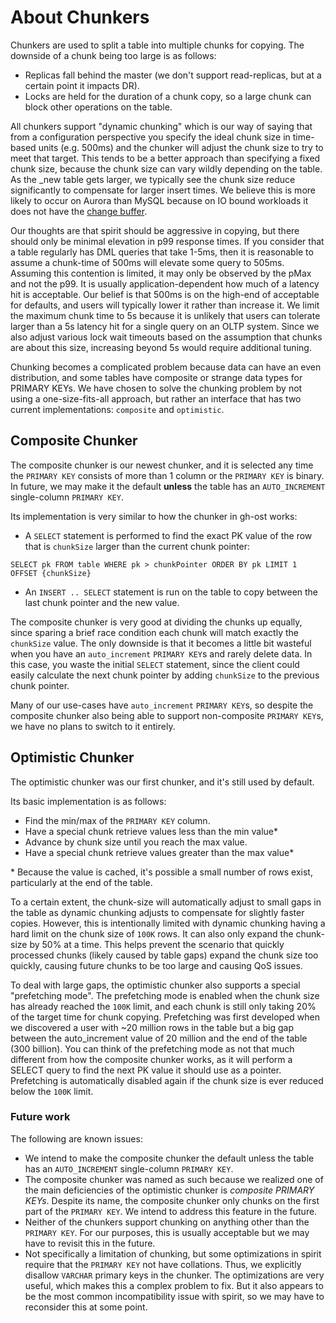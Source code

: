 # About Chunkers

Chunkers are used to split a table into multiple chunks for copying. The downside of a chunk being too large is as follows:
- Replicas fall behind the master (we don't support read-replicas, but at a certain point it impacts DR).
- Locks are held for the duration of a chunk copy, so a large chunk can block other operations on the table.

All chunkers support "dynamic chunking" which is our way of saying that from a configuration perspective you specify the ideal chunk size in time-based units (e.g. 500ms) and the chunker will adjust the chunk size to try to meet that target. This tends to be a better approach than specifying a fixed chunk size, because the chunk size can vary wildly depending on the table. As the _new table gets larger, we typically see the chunk size reduce significantly to compensate for larger insert times. We believe this is more likely to occur on Aurora than MySQL because on IO bound workloads it does not have the [change buffer](https://dev.mysql.com/doc/refman/8.0/en/innodb-change-buffer.html).

Our thoughts are that spirit should be aggressive in copying, but there should only be minimal elevation in p99 response times. If you consider that a table regularly has DML queries that take 1-5ms, then it is reasonable to assume a chunk-time of 500ms will elevate some query to 505ms. Assuming this contention is limited, it may only be observed by the pMax and not the p99. It is usually application-dependent how much of a latency hit is acceptable. Our belief is that 500ms is on the high-end of acceptable for defaults, and users will typically lower it rather than increase it. We limit the maximum chunk time to 5s because it is unlikely that users can tolerate larger than a 5s latency hit for a single query on an OLTP system. Since we also adjust various lock wait timeouts based on the assumption that chunks are about this size, increasing beyond 5s would require additional tuning.

Chunking becomes a complicated problem because data can have an even distribution, and some tables have composite or strange data types for PRIMARY KEYs. We have chosen to solve the chunking problem by not using a one-size-fits-all approach, but rather an interface that has two current implementations: `composite` and `optimistic`.

## Composite Chunker

The composite chunker is our newest chunker, and it is selected any time the `PRIMARY KEY` consists of more than 1 column or the `PRIMARY KEY` is binary. In future, we may make it the default **unless** the table has an `AUTO_INCREMENT` single-column `PRIMARY KEY`.

Its implementation is very similar to how the chunker in gh-ost works:
- A `SELECT` statement is performed to find the exact PK value of the row that is `chunkSize` larger than the current chunk pointer:
```
SELECT pk FROM table WHERE pk > chunkPointer ORDER BY pk LIMIT 1 OFFSET {chunkSize}
```
- An `INSERT .. SELECT` statement is run on the table to copy between the last chunk pointer and the new value.

The composite chunker is very good at dividing the chunks up equally, since sparing a brief race condition each chunk will match exactly the `chunkSize` value. The only downside is that it becomes a little bit wasteful when you have an `auto_increment` `PRIMARY KEY`s and rarely delete data. In this case, you waste the initial `SELECT` statement, since the client could easily calculate the next chunk pointer by adding `chunkSize` to the previous chunk pointer.

Many of our use-cases have `auto_increment` `PRIMARY KEY`s, so despite the composite chunker also being able to support non-composite `PRIMARY KEY`s, we have no plans to switch to it entirely.

## Optimistic Chunker

The optimistic chunker was our first chunker, and it's still used by default.

Its basic implementation is as follows:
- Find the min/max of the `PRIMARY KEY` column.
- Have a special chunk retrieve values less than the min value*
- Advance by chunk size until you reach the max value.
- Have a special chunk retrieve values greater than the max value*

\* Because the value is cached, it's possible a small number of rows exist, particularly at the end of the table.

To a certain extent, the chunk-size will automatically adjust to small gaps in the table as dynamic chunking adjusts to compensate for slightly faster copies. However, this is intentionally limited with dynamic chunking having a hard limit on the chunk size of `100K` rows. It can also only expand the chunk-size by 50% at a time. This helps prevent the scenario that quickly processed chunks (likely caused by table gaps) expand the chunk size too quickly, causing future chunks to be too large and causing QoS issues. 

To deal with large gaps, the optimistic chunker also supports a special "prefetching mode". The prefetching mode is enabled when the chunk size has already reached the `100K` limit, and each chunk is still only taking 20% of the target time for chunk copying. Prefetching was first developed when we discovered a user with ~20 million rows in the table but a big gap between the auto_increment value of 20 million and the end of the table (300 billion). You can think of the prefetching mode as not that much different from how the composite chunker works, as it will perform a SELECT query to find the next PK value it should use as a pointer. Prefetching is automatically disabled again if the chunk size is ever reduced below the `100K` limit.

### Future work 

The following are known issues:

* We intend to make the composite chunker the default unless the table has an `AUTO_INCREMENT` single-column `PRIMARY KEY`.
* The composite chunker was named as such because we realized one of the main deficiencies of the optimistic chunker is _composite PRIMARY KEYs_. Despite its name, the composite chunker only chunks on the first part of the `PRIMARY KEY`. We intend to address this feature in the future.
* Neither of the chunkers support chunking on anything other than the `PRIMARY KEY`. For our purposes, this is usually acceptable but we may have to revisit this in the future.
* Not specifically a limitation of chunking, but some optimizations in spirit require that the `PRIMARY KEY` not have collations. Thus, we explicitly disallow `VARCHAR` primary keys in the chunker. The optimizations are very useful, which makes this a complex problem to fix. But it also appears to be the most common incompatibility issue with spirit, so we may have to reconsider this at some point.

